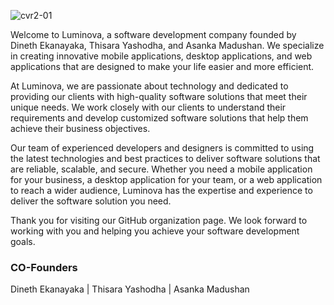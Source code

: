 ![cvr2-01](https://user-images.githubusercontent.com/55337770/235835692-3e1485c4-6e24-4738-a9c8-710ae2fc1ff7.jpg)

Welcome to Luminova, a software development company founded by Dineth Ekanayaka, Thisara Yashodha, and Asanka Madushan. We specialize in creating innovative mobile applications, desktop applications, and web applications that are designed to make your life easier and more efficient.

At Luminova, we are passionate about technology and dedicated to providing our clients with high-quality software solutions that meet their unique needs. We work closely with our clients to understand their requirements and develop customized software solutions that help them achieve their business objectives.

Our team of experienced developers and designers is committed to using the latest technologies and best practices to deliver software solutions that are reliable, scalable, and secure. Whether you need a mobile application for your business, a desktop application for your team, or a web application to reach a wider audience, Luminova has the expertise and experience to deliver the software solution you need.

Thank you for visiting our GitHub organization page. We look forward to working with you and helping you achieve your software development goals.

### CO-Founders
Dineth Ekanayaka | Thisara Yashodha | Asanka Madushan

